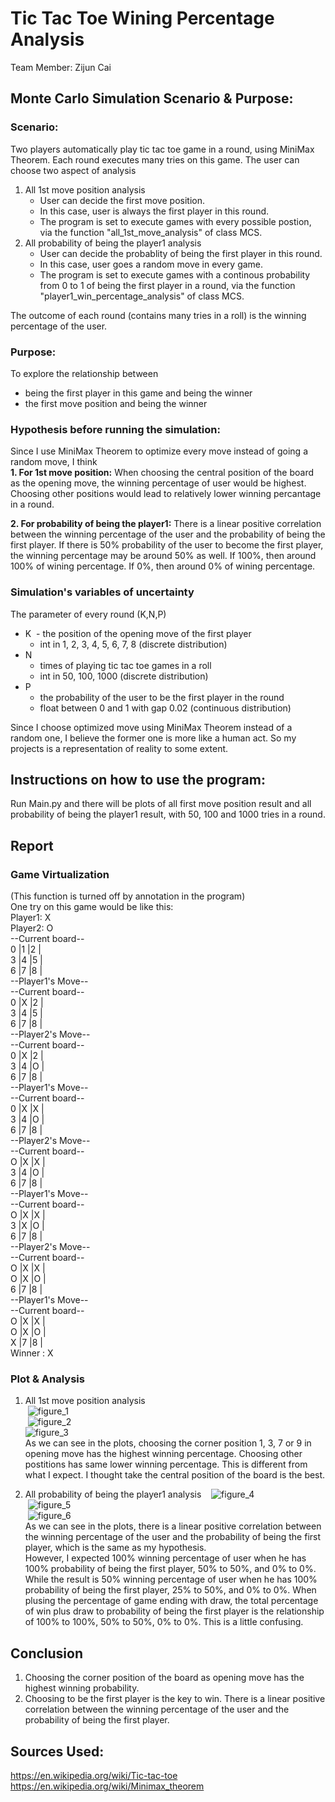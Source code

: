 # Tic Tac Toe Wining Percentage Analysis  
  
Team Member:  Zijun Cai  
  
## Monte Carlo Simulation Scenario & Purpose:  
### Scenario:  
Two players automatically play tic tac toe game in a round, using MiniMax Theorem. Each round executes many tries on this game. The user can choose two aspect of analysis  
1. All 1st move position analysis  
   - User can decide the first move position. 
   - In this case, user is always the first player in this round.  
   - The program is set to execute games with every possible postion, via the function "all_1st_move_analysis" of class MCS.  
2. All probability of being the player1 analysis  
   - User can decide the probablity of being the first player in this round. 
   - In this case, user goes a random move in every game.
   - The program is set to execute games with a continous probability from 0 to 1 of being the first player in a round, via the function "player1_win_percentage_analysis" of class MCS.
  
The outcome of each round (contains many tries in a roll) is the winning percentage of the user.  
  
    
### Purpose:  
To explore the relationship between 
- being the first player in this game and being the winner  
- the first move position and being the winner    
  
  
### Hypothesis before running the simulation:  
Since I use MiniMax Theorem to optimize every move instead of going a random move, I think  
**1. For 1st move position:** When choosing the central position of the board as the opening move, the winning percentage of user would be highest. Choosing other positions would lead to relatively lower winning percantage in a round.

**2. For probability of being the player1:** There is a linear positive correlation between the winning percentage of the user and the probability of being the first player. If there is 50% probability of the user to become the first player, the winning percentage may be around 50% as well. If 100%, then around 100% of wining percentage. If 0%, then around 0% of wining percentage.

### Simulation's variables of uncertainty
The parameter of every round (K,N,P)  
- K 
  - the position of the opening move of the first player 
  - int in 1, 2, 3, 4, 5, 6, 7, 8 (discrete distribution)  
- N 
  - times of playing tic tac toe games in a roll 
  - int in 50, 100, 1000 (discrete distribution)  
- P 
  - the probability of the user to be the first player in the round 
  - float between 0 and 1 with gap 0.02 (continuous distribution)  

Since I choose optimized move using MiniMax Theorem instead of a random one, I believe the former one is more like a human act. So my projects is a representation of reality to some extent.  
  
## Instructions on how to use the program:  
Run Main.py and there will be plots of all first move position result and all probability of being the player1 result, with 50, 100 and 1000 tries in a round. 
  
## Report
### Game Virtualization
(This function is turned off by annotation in the program)  
One try on this game would be like this:  
Player1: X  
Player2: O  
--Current board--  
0 |1 |2 |  
3 |4 |5 |  
6 |7 |8 |  
--Player1's Move--  
--Current board--  
0 |X |2 |  
3 |4 |5 |  
6 |7 |8 |  
--Player2's Move--  
--Current board--  
0 |X |2 |  
3 |4 |O |  
6 |7 |8 |  
--Player1's Move--  
--Current board--  
0 |X |X |  
3 |4 |O |  
6 |7 |8 |  
--Player2's Move--  
--Current board--  
O |X |X |  
3 |4 |O |  
6 |7 |8 |  
--Player1's Move--  
--Current board--  
O |X |X |  
3 |X |O |  
6 |7 |8 |  
--Player2's Move--  
--Current board--  
O |X |X |  
O |X |O |  
6 |7 |8 |  
--Player1's Move--  
--Current board--  
O |X |X |  
O |X |O |  
X |7 |8 |  
Winner : X  
  
### Plot & Analysis
1. All 1st move position analysis  
  ![figure_1](https://user-images.githubusercontent.com/16079206/34077870-ea72e522-e2d3-11e7-822b-8c232fec01df.png)  
  ![figure_2](https://user-images.githubusercontent.com/16079206/34077877-06c34bfe-e2d4-11e7-83ea-210b7f78ae2f.png)  
  ![figure_3](https://user-images.githubusercontent.com/16079206/34077878-0b50edac-e2d4-11e7-8934-79de65d0cb03.png)  
As we can see in the plots, choosing the corner position 1, 3, 7 or 9 in opening move has the highest winning percentage. Choosing other postitions has same lower winning percentage. This is different from what I expect. I thought take the central position of the board is the best.  
  
2. All probability of being the player1 analysis  
  ![figure_4](https://user-images.githubusercontent.com/16079206/34077879-0b5d9764-e2d4-11e7-8150-df836436631d.png)  
  ![figure_5](https://user-images.githubusercontent.com/16079206/34077880-0b6cb80c-e2d4-11e7-9973-ee9f57a12a01.png)  
  ![figure_6](https://user-images.githubusercontent.com/16079206/34077881-0b7c4042-e2d4-11e7-9c3b-9a4d0e636013.png)  
As we can see in the plots, there is a linear positive correlation between the winning percentage of the user and the probability of being the first player, which is the same as my hypothesis.  
  However, I expected 100% winning percentage of user when he has 100% probability of being the first player, 50% to 50%, and 0% to 0%. While the result is 50% winning percentage of user when he has 100% probability of being the first player, 25% to 50%, and 0% to 0%. When plusing the percentage of game ending with draw, the total percentage of win plus draw to probability of being the first player is the relationship of 100% to 100%, 50% to 50%, 0% to 0%. This is a little confusing.  
   
## Conclusion
1. Choosing the corner position of the board as opening move has the highest winning probability.  
2. Choosing to be the first player is the key to win. There is a linear positive correlation between the winning percentage of the user and the probability of being the first player.  

## Sources Used:  
https://en.wikipedia.org/wiki/Tic-tac-toe  
https://en.wikipedia.org/wiki/Minimax_theorem

